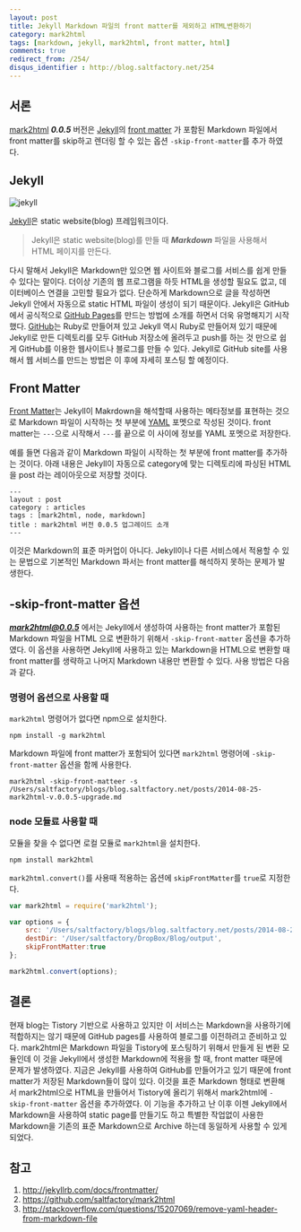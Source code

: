 ```yaml
---
layout: post
title: Jekyll Markdown 파일의 front matter를 제외하고 HTML변환하기
category: mark2html
tags: [markdown, jekyll, mark2html, front matter, html]
comments: true
redirect_from: /254/
disqus_identifier : http://blog.saltfactory.net/254
---
```



## 서론

[mark2html](https://github.com/saltfactory/mark2html) ***0.0.5*** 버전은 [Jekyll](http://jekyllrb.com/)의 [front matter](http://jekyllrb.com/docs/frontmatter/) 가 포함된 Markdown 파일에서 front matter를 skip하고 렌더링 할 수 있는 옵션 `-skip-front-matter`를 추가 하였다.

<!--more-->

## Jekyll

![jekyll](http://hbn-blog-assets.s3.ap-northeast-2.amazonaws.com/saltfactory/images/99e16ad2-4805-456a-be86-5a50b94a291f)

[Jekyll](http://jekyllrb.com)은 static website(blog) 프레임워크이다.

> Jekyll은 static website(blog)를 만들 때 ***Markdown*** 파일을 사용해서 HTML 페이지를 만든다.  

다시 말해서 Jekyll은 Markdown만 있으면 웹 사이트와 블로그를 서비스를 쉽게 만들 수 있다는 말이다. 더이상 기존의 웹 프로그램을 하듯 HTML을 생성할 필요도 없고, 데이터베이스 연결을 고민할 필요가 없다. 단순하게 Markdown으로 글을 작성하면 Jekyll 안에서 자동으로 static HTML 파일이 생성이 되기 때문이다. Jekyll은 GitHub에서 공식적으로 [GitHub Pages](https://pages.github.com/)를 만드는 방법에 소개를 하면서 더욱 유명해지기 시작했다. [GitHub](http://en.wikipedia.org/wiki/GitHub)는 Ruby로 만들어져 있고 Jekyll 역시 Ruby로 만들어져 있기 때문에 Jekyll로 만든 디렉토리를 모두 GitHub 저장소에 올려두고 push를 하는 것 만으로 쉽게 GitHub를 이용한 웹사이트나 블로그를 만들 수 있다. Jekyll로 GitHub site를 사용해서 웹 서비스를 만드는 방법은 이 후에 자세히 포스팅 할 예정이다.


## Front Matter

[Front Matter](http://jekyllrb.com/docs/frontmatter/)는 Jekyll이 Makrdown을 해석할때 사용하는 메타정보를 표현하는 것으로 Markdown 파일이 시작하는 첫 부분에 [YAML](http://en.wikipedia.org/wiki/YAML) 포멧으로 작성된 것이다. front matter는 `---`으로 시작해서 `---`를 끝으로 이 사이에 정보를 YAML 포멧으로 저장한다.

예를 들면 다음과 같이 Markdown 파일이 시작하는 첫 부분에 front matter를 추가하는 것이다. 아래 내용은 Jekyll이 자동으로 category에 맞는 디렉토리에 파싱된 HTML을 post 라는 레이아웃으로 저장할 것이다.

```
---
layout : post
category : articles
tags : [mark2html, node, markdown]
title : mark2html 버전 0.0.5 업그레이드 소개
---
```

이것은 Markdown의 표준 마커업이 아니다. Jekyll이나 다른 서비스에서 적용할 수 있는 문법으로 기본적인 Markdown 파서는 front matter를 해석하지 못하는 문제가 발생한다.

## -skip-front-matter 옵션

***mark2html@0.0.5*** 에서는 Jekyll에서 생성하여 사용하는 front matter가 포함된 Markdown 파일을 HTML 으로 변환하기 위해서 `-skip-front-matter` 옵션을 추가하였다. 이 옵션을 사용하면 Jekyll에 사용하고 있는 Markdown을 HTML으로 변환할 때 front matter를 생략하고 나머지 Markdown 내용만 변환할 수 있다.
사용 방법은 다음과 같다.

### 명령어 옵션으로 사용할 때

`mark2html` 명령어가 없다면 npm으로 설치한다.
```
npm install -g mark2html
```
Markdown 파일에 front matter가 포함되어 있다면 `mark2html` 명령어에 `-skip-front-matter` 옵션을 함께 사용한다.

```
mark2html -skip-front-matteer -s /Users/saltfactory/blogs/blog.saltfactory.net/posts/2014-08-25-mark2html-v.0.0.5-upgrade.md
```

### node 모듈료 사용할 때

모듈을 찾을 수 없다면 로컬 모듈로 `mark2html`을 설치한다.

```
npm install mark2html
```

`mark2html.convert()`를 사용때 적용하는 옵션에 `skipFrontMatter`를 `true`로 지정한다.

```javascript
var mark2html = require('mark2html');

var options = {
	src: '/Users/saltfactory/blogs/blog.saltfactory.net/posts/2014-08-25-mark2html-v.0.0.5-upgrade.md',
	destDir: '/User/saltfactory/DropBox/Blog/output',
	skipFrontMatter:true
};

mark2html.convert(options);
```

## 결론
현재 blog는 Tistory 기반으로 사용하고 있지만 이 서비스는 Markdown을 사용하기에 적합하지는 않기 때문에 GitHub pages를 사용하여 블로그를 이전하려고 준비하고 있다. mark2html은 Markdown 파일을 Tistory에 포스팅하기 위해서 만들게 된 변환 모듈인데 이 것을 Jekyll에서 생성한 Markdown에 적용을 할 때, front matter 때문에 문제가 발생하였다. 지금은 Jekyll를 사용하여 GitHub를 만들어가고 있기 때문에 front matter가 저장된 Markdown들이 많이 있다. 이것을 표준 Markdown 형태로 변환해서 mark2html으로 HTML을 만들어서 Tistory에 올리기 위해서 mark2html에 `-skip-front-matter` 옵션을 추가하였다. 이 기능을 추가하고 난 이후 이젠 Jekyll에서 Markdown을 사용하여 static page를 만들기도 하고 특별한 작업없이 사용한 Markdown을 기존의 표준 Markdown으로 Archive 하는데 동일하게 사용할 수 있게 되었다.

## 참고

1. http://jekyllrb.com/docs/frontmatter/
2. https://github.com/saltfactory/mark2html
3. http://stackoverflow.com/questions/15207069/remove-yaml-header-from-markdown-file


